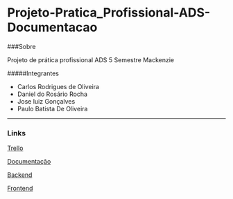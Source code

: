 # Projeto-Pratica_Profissional-ADS-Documentacao

###Sobre

Projeto de prática profissional ADS 5 Semestre Mackenzie

#####Integrantes
* Carlos Rodrigues de Oliveira
* Daniel do Rosário Rocha
* Jose luiz Gonçalves
* Paulo Batista De Oliveira 

---
### Links

[Trello](https://trello.com/b/erxcpe1q)

[Documentação](https://github.com/DanielRRocha/Projeto-Pratica_Profissional-ADS-Documentacao)

[Backend](https://github.com/DanielRRocha/Projeto-Pratica_Profissional-ADS-Backend)

[Frontend](https://github.com/DanielRRocha/Projeto-Pratica_Profissional-ADS-Frontend)